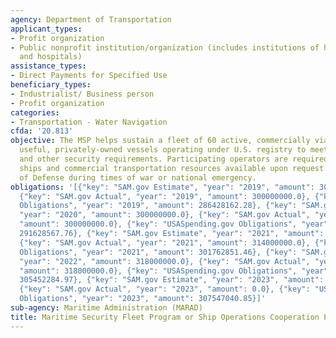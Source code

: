 ```yaml
---
agency: Department of Transportation
applicant_types:
- Profit organization
- Public nonprofit institution/organization (includes institutions of higher education
  and hospitals)
assistance_types:
- Direct Payments for Specified Use
beneficiary_types:
- Industrialist/ Business person
- Profit organization
categories:
- Transportation - Water Navigation
cfda: '20.813'
objective: The MSP helps sustain a fleet of 60 active, commercially viable, militarily
  useful, privately-owned vessels operating under U.S. registry to meet national defense
  and other security requirements. Participating operators are required to make their
  ships and commercial transportation resources available upon request by the Secretary
  of Defense during times of war or national emergency.
obligations: '[{"key": "SAM.gov Estimate", "year": "2019", "amount": 300000000.0},
  {"key": "SAM.gov Actual", "year": "2019", "amount": 300000000.0}, {"key": "USASpending.gov
  Obligations", "year": "2019", "amount": 286428162.28}, {"key": "SAM.gov Estimate",
  "year": "2020", "amount": 300000000.0}, {"key": "SAM.gov Actual", "year": "2020",
  "amount": 300000000.0}, {"key": "USASpending.gov Obligations", "year": "2020", "amount":
  291628567.76}, {"key": "SAM.gov Estimate", "year": "2021", "amount": 314000000.0},
  {"key": "SAM.gov Actual", "year": "2021", "amount": 314000000.0}, {"key": "USASpending.gov
  Obligations", "year": "2021", "amount": 301762851.46}, {"key": "SAM.gov Estimate",
  "year": "2022", "amount": 318000000.0}, {"key": "SAM.gov Actual", "year": "2022",
  "amount": 318000000.0}, {"key": "USASpending.gov Obligations", "year": "2022", "amount":
  305452284.97}, {"key": "SAM.gov Estimate", "year": "2023", "amount": 318000000.0},
  {"key": "SAM.gov Actual", "year": "2023", "amount": 0.0}, {"key": "USASpending.gov
  Obligations", "year": "2023", "amount": 307547040.85}]'
sub-agency: Maritime Administration (MARAD)
title: Maritime Security Fleet Program or Ship Operations Cooperation Program
---
```


